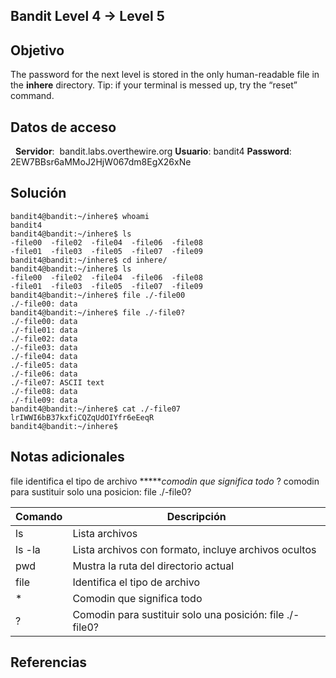 ## Bandit Level 4 → Level 5

## Objetivo

The password for the next level is stored in the only human-readable file in the **inhere** directory. Tip: if your terminal is messed up, try the “reset” command.

## Datos de acceso
 
**Servidor**:  bandit.labs.overthewire.org
**Usuario**: bandit4
**Password**: 2EW7BBsr6aMMoJ2HjW067dm8EgX26xNe

## Solución

```
bandit4@bandit:~/inhere$ whoami
bandit4
bandit4@bandit:~/inhere$ ls
-file00  -file02  -file04  -file06  -file08
-file01  -file03  -file05  -file07  -file09
bandit4@bandit:~/inhere$ cd inhere/
bandit4@bandit:~/inhere$ ls
-file00  -file02  -file04  -file06  -file08
-file01  -file03  -file05  -file07  -file09
bandit4@bandit:~/inhere$ file ./-file00
./-file00: data
bandit4@bandit:~/inhere$ file ./-file0?
./-file00: data
./-file01: data
./-file02: data
./-file03: data
./-file04: data
./-file05: data
./-file06: data
./-file07: ASCII text
./-file08: data
./-file09: data 
bandit4@bandit:~/inhere$ cat ./-file07
lrIWWI6bB37kxfiCQZqUdOIYfr6eEeqR
bandit4@bandit:~/inhere$ 
```
## Notas adicionales

file identifica el tipo de archivo
******comodin que significa todo*
? comodin para sustituir solo una posicion: file ./-file0?

| Comando | Descripción |
|------------|-------------|
| ls |  Lista archivos |
| ls -la |  Lista archivos con formato, incluye archivos ocultos  |
| pwd |  Mustra la ruta del directorio actual  |
| file |  Identifica el tipo de archivo |
| * |  Comodin que significa todo  |
| ? |  Comodin para sustituir solo una posición: file ./-file0?  |

## Referencias